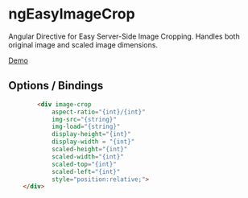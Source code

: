 # ngEasyImageCrop
Angular Directive for Easy Server-Side Image Cropping. Handles both original image and scaled image dimensions.

[Demo](http://daemonfstudios.com/ngEasyImageCrop/example.html)

## Options / Bindings
```html
    	<div image-crop 
    		aspect-ratio="{int}/{int}" 
    		img-src="{string}" 
    		img-load="{string}"
    		display-height="{int}" 
    		display-width = "{int}"
    		scaled-height="{int}" 
    		scaled-width="{int}" 
    		scaled-top="{int}" 
    		scaled-left="{int}" 
    		style="position:relative;">
	</div>
```
